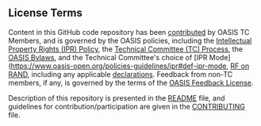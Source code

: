 ## License Terms

Content in this GitHub code repository has been [contributed](https://www.oasis-open.org/policies-guidelines/ipr#def-contribution) by OASIS TC Members, and is governed by the OASIS policies, including the [Intellectual Property Rights (IPR) Policy](https://www.oasis-open.org/policies-guidelines/ipr), the [Technical Committee (TC) Process](https://www.oasis-open.org/policies-guidelines/tc-process), the [OASIS Bylaws](https://www.oasis-open.org/policies-guidelines/bylaws), and the Technical Committee's choice of [IPR Mode](https://www.oasis-open.org/policies-guidelines/ipr#def-ipr-mode, [RF on RAND](https://www.oasis-open.org/policies-guidelines/ipr#RF-on-RAND-Mode), including any applicable [declarations](https://www.oasis-open.org/committees/amqp/ipr.php). Feedback from non-TC members, if any, is governed by the terms of the [OASIS Feedback License](https://www.oasis-open.org/policies-guidelines/ipr#appendixa).

Description of this repository is presented in the [README](https://github.com/oasis-tcs/amqp-specs/blob/master/README.md) file, and guidelines for contribution/participation are given in the [CONTRIBUTING](https://github.com/oasis-tcs/amqp-spec/blob/master/CONTRIBUTING.md) file. 
